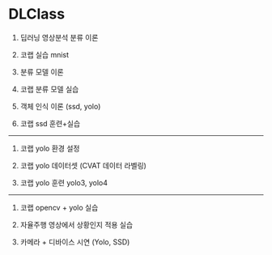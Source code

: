 # DLClass

1. 딥러닝 영상분석 분류 이론

2. 코랩 실습 mnist
 
3. 분류 모델 이론

4. 코랩 분류 모델 실습

5. 객체 인식 이론 (ssd, yolo)

6. 코랩 ssd 훈련+실습

-----

1. 코랩 yolo 환경 설정

2. 코랩 yolo 데이터셋 (CVAT 데이터 라벨링)

3. 코랩 yolo 훈련
yolo3, yolo4

--------------

1. 코랩 opencv + yolo 실습

2. 자율주행 영상에서 상황인지 적용 실습

3. 카메라 + 디바이스 시연 (Yolo, SSD)
